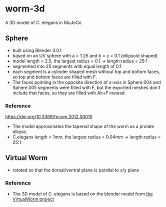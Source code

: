 # worm-3d
A 3D model of C. elegans in MuJoCo

## Sphere
* built using Blender 3.0.1
* based on an UV sphere with a = 1.25 and b = c = 0.1 (ellipsoid shaped)
* model length = 2.5, the largest radius = 0.1 -> length:radius = 25:1
* segmented into 25 segments with equal length of 0.1
* each segment is a cylinder shaped mesh without top and bottom faces, so top and bottom faces are filled with F.
* The faces pointing in the opposite direction of x-axis in Sphere.004 and Sphere.005 segments were filled with F, 
but the exported meshes don't include that faces, so they are filled with Alt+F instead.

### Reference
https://doi.org/10.3389/fncom.2012.00010
* The model approximates the tapered shape of the worm as a prolate ellipse.
* C.elegans length = 1mm, the largest radius = 0.04mm -> length:radius = 25:1

## Virtual Worm
* rotated so that the dorsal/ventral plane is parallel to x/y plane

### Reference
* The 3D model of C. elegans is based on the blender model from [the VirtualWorm project](http://caltech.wormbase.org/virtualworm/)

